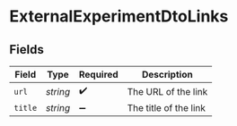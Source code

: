 # ExternalExperimentDtoLinks


## Fields

| Field                 | Type                  | Required              | Description           |
| --------------------- | --------------------- | --------------------- | --------------------- |
| `url`                 | *string*              | :heavy_check_mark:    | The URL of the link   |
| `title`               | *string*              | :heavy_minus_sign:    | The title of the link |